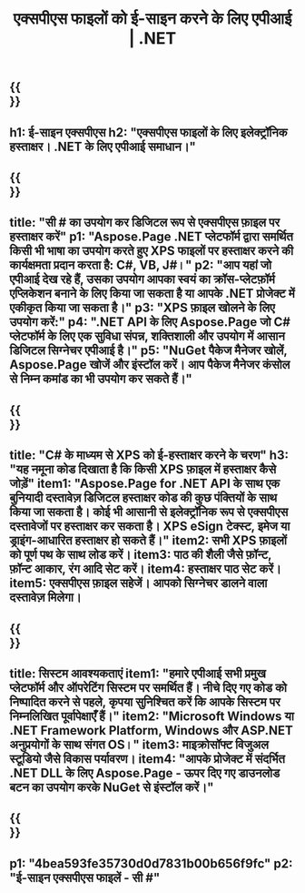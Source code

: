 ﻿---
translation: true
template: /_templates/_signature-child-net.md
title: एक्सपीएस फाइलों को ई-साइन करने के लिए एपीआई | .NET
url: /net/signature/xps/
aliases: /net/signature/
description: ".NET फ्रेमवर्क प्लेटफॉर्म, विंडोज़ और ASP.NET अनुप्रयोगों पर XPS दस्तावेज़ों को ई-साइन करने के लिए C# स्रोत कोड। एक्सपीएस हस्ताक्षर कार्यक्षमता के लिए सरल एपीआई।"
informat: XPS
---

{{<section banner>}}
---
h1: ई-साइन एक्सपीएस
h2: "एक्सपीएस फाइलों के लिए इलेक्ट्रॉनिक हस्ताक्षर। .NET के लिए एपीआई समाधान।"
---

{{<section overview>}}
---
title: "सी # का उपयोग कर डिजिटल रूप से एक्सपीएस फ़ाइल पर हस्ताक्षर करें"
p1: "Aspose.Page .NET प्लेटफॉर्म द्वारा समर्थित किसी भी भाषा का उपयोग करते हुए XPS फाइलों पर हस्ताक्षर करने की कार्यक्षमता प्रदान करता है: C#, VB, J#।"
p2: "आप यहां जो एपीआई देख रहे हैं, उसका उपयोग आपका स्वयं का क्रॉस-प्लेटफ़ॉर्म एप्लिकेशन बनाने के लिए किया जा सकता है या आपके .NET प्रोजेक्ट में एकीकृत किया जा सकता है।"
p3: "XPS फ़ाइल खोलने के लिए उपयोग करें:"
p4: ".NET API के लिए Aspose.Page जो C# प्लेटफॉर्म के लिए एक सुविधा संपन्न, शक्तिशाली और उपयोग में आसान डिजिटल सिग्नेचर एपीआई है।"
p5: "NuGet पैकेज मैनेजर खोलें, Aspose.Page खोजें और इंस्टॉल करें। आप पैकेज मैनेजर कंसोल से निम्न कमांड का भी उपयोग कर सकते हैं।"
---

{{<section feature1>}}
---
title: "C# के माध्यम से XPS को ई-हस्ताक्षर करने के चरण"
h3: "यह नमूना कोड दिखाता है कि किसी XPS फ़ाइल में हस्ताक्षर कैसे जोड़ें"
item1: "Aspose.Page for .NET API के साथ एक बुनियादी दस्तावेज़ डिजिटल हस्ताक्षर कोड की कुछ पंक्तियों के साथ किया जा सकता है। कोई भी आसानी से इलेक्ट्रॉनिक रूप से एक्सपीएस दस्तावेजों पर हस्ताक्षर कर सकता है। XPS eSign टेक्स्ट, इमेज या ड्राइंग-आधारित हस्ताक्षर हो सकते हैं।"
item2: सभी XPS फ़ाइलों को पूर्ण पथ के साथ लोड करें।
item3: पाठ की शैली जैसे फ़ॉन्ट, फ़ॉन्ट आकार, रंग आदि सेट करें।
item4: हस्ताक्षर पाठ सेट करें।
item5: एक्सपीएस फ़ाइल सहेजें। आपको सिग्नेचर डालने वाला दस्तावेज़ मिलेगा।
---

{{<section feature2>}}
---
title: सिस्टम आवश्यकताएं
item1: "हमारे एपीआई सभी प्रमुख प्लेटफॉर्म और ऑपरेटिंग सिस्टम पर समर्थित हैं। नीचे दिए गए कोड को निष्पादित करने से पहले, कृपया सुनिश्चित करें कि आपके सिस्टम पर निम्नलिखित पूर्वापेक्षाएँ हैं।"
item2: "Microsoft Windows या .NET Framework Platform, Windows और ASP.NET अनुप्रयोगों के साथ संगत OS।"
item3: माइक्रोसॉफ्ट विजुअल स्टूडियो जैसे विकास पर्यावरण।
item4: "आपके प्रोजेक्ट में संदर्भित .NET DLL के लिए Aspose.Page - ऊपर दिए गए डाउनलोड बटन का उपयोग करके NuGet से इंस्टॉल करें।"
---

{{<section gist>}}
---
p1: "4bea593fe35730d0d7831b00b656f9fc"
p2: "ई-साइन एक्सपीएस फाइलें - सी #"
--- 
